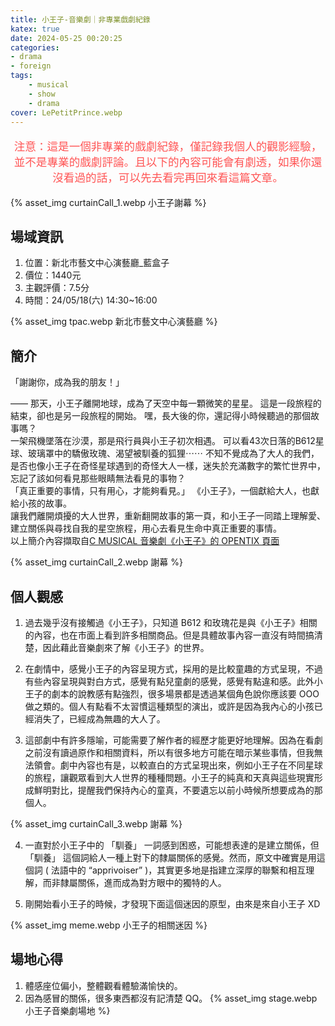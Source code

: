 ```yaml
---
title: 小王子-音樂劇｜非專業戲劇紀錄
katex: true
date: 2024-05-25 00:20:25
categories:
- drama
- foreign
tags:
    - musical
    - show
    - drama
cover: LePetitPrince.webp
---
```

<p style="font-size:1.1rem;color:#f55;text-align:center">
注意：這是一個非專業的戲劇紀錄，僅記錄我個人的觀影經驗，並不是專業的戲劇評論。且以下的內容可能會有劇透，如果你還沒看過的話，可以先去看完再回來看這篇文章。</p>

{% asset_img curtainCall_1.webp 小王子謝幕 %}

## 場域資訊

1. 位置：新北市藝文中心演藝廳_藍盒子
2. 價位：1440元
3. 主觀評價：7.5分
4. 時間：24/05/18(六) 14:30~16:00

{% asset_img tpac.webp 新北市藝文中心演藝廳 %}

## 簡介

「謝謝你，成為我的朋友！」

—— 那天，小王子離開地球，成為了天空中每一顆微笑的星星。
這是一段旅程的結束，卻也是另一段旅程的開始。
嘿，長大後的你，還記得小時候聽過的那個故事嗎？
<br>
一架飛機墜落在沙漠，那是飛行員與小王子初次相遇。
可以看43次日落的B612星球、玻璃罩中的驕傲玫瑰、渴望被馴養的狐狸⋯⋯
不知不覺成為了大人的我們，是否也像小王子在奇怪星球遇到的奇怪大人一樣，迷失於充滿數字的繁忙世界中，忘記了該如何看見那些眼睛無法看見的事物？
<br>
「真正重要的事情，只有用心，才能夠看見。」
《小王子》，一個獻給大人，也獻給小孩的故事。
<br>
讓我們離開煩擾的大人世界，重新翻開故事的第一頁，和小王子一同踏上理解愛、建立關係與尋找自我的星空旅程，用心去看見生命中真正重要的事情。
<br>
以上簡介內容擷取自[C MUSICAL 音樂劇《小王子》的 OPENTIX 頁面](https://www.opentix.life/event/1770397996442791937)


{% asset_img curtainCall_2.webp 謝幕 %}

## 個人觀感

1. 過去幾乎沒有接觸過《小王子》，只知道 B612 和玫瑰花是與《小王子》相關的內容，也在市面上看到許多相關商品。但是具體故事內容一直沒有時間搞清楚，因此藉此音樂劇來了解《小王子》的世界。

2. 在劇情中，感覺小王子的內容呈現方式，採用的是比較童趣的方式呈現，不過有些內容呈現與對白方式，感覺有點兒童劇的感覺，感覺有點違和感。此外小王子的劇本的說教感有點強烈，很多場景都是透過某個角色說你應該要 OOO 做之類的。個人有點看不太習慣這種類型的演出，或許是因為我內心的小孩已經消失了，已經成為無趣的大人了。

3. 這部劇中有許多隱喻，可能需要了解作者的經歷才能更好地理解。因為在看劇之前沒有讀過原作和相關資料，所以有很多地方可能在暗示某些事情，但我無法領會。劇中內容也有是，以較直白的方式呈現出來，例如小王子在不同星球的旅程，讓觀眾看到大人世界的種種問題。小王子的純真和天真與這些現實形成鮮明對比，提醒我們保持內心的童真，不要遺忘以前小時候所想要成為的那個人。

{% asset_img curtainCall_3.webp 謝幕 %}

4. 一直對於小王子中的 「馴養」 一詞感到困惑，可能想表達的是建立關係，但「馴養」 這個詞給人一種上對下的隸屬關係的感覺。然而，原文中確實是用這個詞 ( 法語中的 “apprivoiser” )，其實更多地是指建立深厚的聯繫和相互理解，而非隸屬關係，進而成為對方眼中的獨特的人。

5. 剛開始看小王子的時候，才發現下面這個迷因的原型，由來是來自小王子 XD

{% asset_img meme.webp 小王子的相關迷因 %}

## 場地心得

1. 體感座位偏小，整體觀看體驗滿愉快的。
2. 因為感冒的關係，很多東西都沒有記清楚 QQ。
    {% asset_img stage.webp 小王子音樂劇場地 %}

